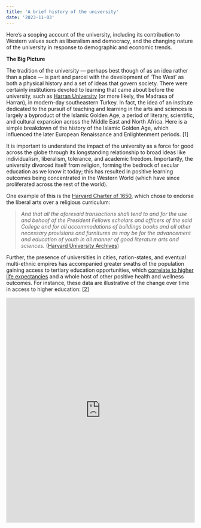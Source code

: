 ```yaml
---
title: 'A brief history of the university'
date: '2023-11-03'
---
```


Here’s a scoping account of the university, including its contribution to Western values such as liberalism and democracy, and the changing nature of the university in response to demographic and economic trends.

**The Big Picture**

The tradition of the university — perhaps best though of as an idea rather than a place — is part and parcel with the development of ‘The West’ as both a physical history and a set of ideas that govern society. There were certainly institutions devoted to learning that came about before the university, such as [Harran University](https://www.iranicaonline.org/articles/harran) (or more likely, the Madrasa of Harran), in modern-day southeastern Turkey. In fact, the idea of an institute dedicated to the pursuit of teaching and learning in the arts and sciences is largely a byproduct of the Islamic Golden Age, a period of literary, scientific, and cultural expansion across the Middle East and North Africa. Here is a simple breakdown of the history of the Islamic Golden Age, which influenced the later European Renaissance and Enlightenment periods.  [1]

It is important to understand the impact of the university as a force for good across the globe through its longstanding relationship to broad ideas like individualism, liberalism, tolerance, and academic freedom. Importantly, the university divorced itself from religion, forming the bedrock of secular education as we know it today; this has resulted in positive learning outcomes being concentrated in the Western World (which have since proliferated across the rest of the world).

One example of this is the [Harvard Charter of 1650](https://guides.library.harvard.edu/c.php?g=880222&p=6323072), which chose to endorse the liberal arts over a religious curriculum:

> *And that all the aforesaid transactions shall tend to and for the use and behoof of the President Fellows scholars and officers of the said College and for all accommodations of buildings books and all other necessary provisions and furnitures as may be for the advancement and education of youth in all manner of good literature arts and sciences.* ([Harvard University Archives](https://library.harvard.edu/))

Further, the presence of universities in cities, nation-states, and eventual multi-ethnic empires has accompanied greater swaths of the population gaining access to tertiary education opportunities, which [correlate to higher life expectancies](https://www.nytimes.com/2023/10/03/opinion/life-expectancy-college-degree.html) and a whole host of other positive health and wellness outcomes. For instance, these data are illustrative of the change over time in access to higher education: [2]

<iframe style="width: 100%; height: 600px; border: 0px none;" src="https://ourworldindata.org/grapher/share-of-the-population-with-completed-tertiary-education"></iframe>